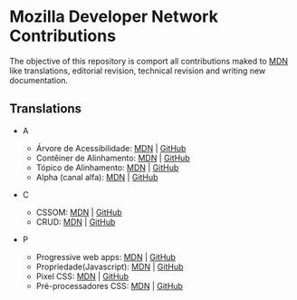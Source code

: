 # Mozilla Developer Network Contributions

The objective of this repository is comport all contributions maked to [MDN](https://developer.mozilla.org/) like translations, editorial revision, technical revision and writing new documentation.

## Translations
* A
	* Árvore de Acessibilidade: [MDN](https://developer.mozilla.org/pt-BR/docs/Glossario/arvore_de_acessibilidade) | [GitHub](./translations/glossary/a/acessibility_tree.md)
	* Contêiner de Alinhamento: [MDN](https://developer.mozilla.org/pt-BR/docs/Glossario/conteiner_de_alinhamento) | [GitHub](./translations/glossary/a/alignment_container.md)
	* Tópico de Alinhamento: [MDN](https://developer.mozilla.org/pt-BR/docs/Glossario/topico_de_alinhamento) | [GitHub](./translations/glossary/a/alignment_subject.md)
	* Alpha (canal alfa): [MDN](https://developer.mozilla.org/pt-BR/docs/Glossario/Alpha) | [GitHub](./translations/glossary/a/alpha.md)
* C
	* CSSOM: [MDN](https://developer.mozilla.org/pt-BR/docs/Glossario/CSSOM) | [GitHub](./translations/glossary/c/CSSOM.md)
	* CRUD: [MDN](https://developer.mozilla.org/pt-BR/docs/Glossario/CRUD) | [GitHub](./translations/glossary/c/CRUD.md)

* P
	* Progressive web apps: [MDN](https://developer.mozilla.org/pt-BR/docs/Glossario/Progressive_web_apps) | [GitHub](./translations/glossary/p/progressive_web_apps.md)
	* Propriedade(Javascript): [MDN](https://developer.mozilla.org/pt-BR/docs/Glossario/property/JavaScript) | [GitHub](./translations/glossary/p/Property_Javascript.md)
	* Pixel CSS: [MDN](https://developer.mozilla.org/pt-BR/docs/Glossario/CSS_pixel) | [GitHub](./translations/glossary/c/css_pixel.md)
	* Pré-processadores CSS: [MDN](https://developer.mozilla.org/pt-BR/docs/Glossario/CSS_preprocessor) | [GitHub](./translations/glossary/c/css_preprocessor.md)
